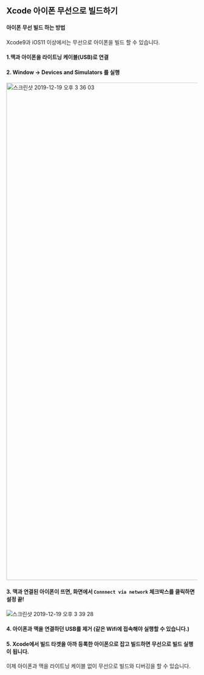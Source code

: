 ## Xcode 아이폰 무선으로 빌드하기



#### 아이폰 무선 빌드 하는 방법

Xcode9과 iOS11 이상에서는 무선으로 아이폰을 빌드 할 수 있습니다.



#### 1.맥과 아이폰을 라이트닝 케이블(USB)로 연결

#### 2. Window → Devices and Simulators 를 실행

<img width="1311" alt="스크린샷 2019-12-19 오후 3 36 03" src="https://user-images.githubusercontent.com/47776915/71150742-94221100-2275-11ea-9be0-b643b02b1fac.png">



#### 3. 맥과 연결된 아이폰이 뜨면, 화면에서 `Connnect via network` 체크박스를 클릭하면 설정 끝!

![스크린샷 2019-12-19 오후 3 39 28](https://user-images.githubusercontent.com/47776915/71150898-f418b780-2275-11ea-9f92-9d6380b0b5a1.png)

#### 4. 아이폰과 맥을 연결하던 USB를 제거 (같은 Wifi에 접속해야 실행할 수 있습니다.)

#### 5. Xcode에서 빌드 타겟을 아까 등록한 아이폰으로 잡고 빌드하면 무선으로 빌드 실행이 됩니다.



이제 아이폰과 맥을 라이트닝 케이블 없이 무선으로 빌드와 디버깅을 할 수 있습니다.



